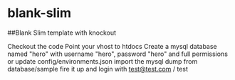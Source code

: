 # blank-slim

##Blank Slim template with knockout

Checkout the code
Point your vhost to htdocs
Create a mysql database named "hero" with username "hero", password "hero" and full permissions or update config/environments.json
import the mysql dump from database/sample 
fire it up and login with test@test.com  / test
